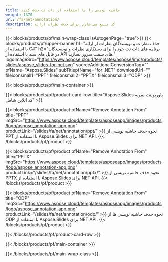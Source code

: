 ```yaml
---
title: حاشیه نویسی را با استفاده از دات نت حذف کنید
weight: 1370
url: /fa/net/annotation/
description: کد منبع سی شارپ برای حذف نظرات ارائه
---
```


{{< blocks/products/pf/main-wrap-class isAutogenPage="true">}}
{{< blocks/products/pf/upper-banner h1="حذف نظرات و نویسندگان نظرات از ارائه با استفاده از C#" h2="برنامه های دات نت خود را برای دستکاری نظرات و نویسندگان در فایل های سند با استفاده از API های سمت سرور بسازید." logoImageSrc="https://www.aspose.cloud/templates/aspose/img/products/slides/aspose_slides-for-net.svg" sourceAdditionalConversionTag="" pfName="Aspose.Slides" subTitlepfName="for .NET" downloadUrl="" fileiconsmall1="PPT" fileiconsmall2="PPTX" fileiconsmall3="ODP" >}}

{{< blocks/products/pf/main-container >}}

{{< blocks/products/pf/product-card-row title="Aspose.Slides پاورپوینت نمونه کد آنلاین شامل" >}}

{{< blocks/products/pf/product pfName="Remove Annotation From" title="PPT" imgSrc="https://www.aspose.cloud/templates/asposeapp/images/products/logo/aspose_annotation-app.png" productLink="/slides/fa/net/annotation/ppt/" >}}
نحوه حذف حاشیه نویسی از PPT با استفاده از Aspose.Slides برای NET API.
{{< /blocks/products/pf/product >}}

{{< blocks/products/pf/product pfName="Remove Annotation From" title="PPTX" imgSrc="https://www.aspose.cloud/templates/asposeapp/images/products/logo/aspose_annotation-app.png" productLink="/slides/fa/net/annotation/pptx/" >}}
نحوه حذف حاشیه نویسی از PPTX با استفاده از Aspose.Slides برای NET API.
{{< /blocks/products/pf/product >}}

{{< blocks/products/pf/product pfName="Remove Annotation From" title="ODP" imgSrc="https://www.aspose.cloud/templates/asposeapp/images/products/logo/aspose_annotation-app.png" productLink="/slides/fa/net/annotation/odp/" >}}
نحوه حذف حاشیه نویسی ها از ODP با استفاده از Aspose.Slides برای NET API.
{{< /blocks/products/pf/product >}}

{{< /blocks/products/pf/product-card-row >}}

{{< /blocks/products/pf/main-container >}}
    
{{< /blocks/products/pf/main-wrap-class >}}